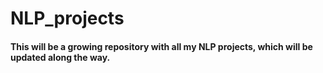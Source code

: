 # NLP_projects


#### This will be a growing repository with all my NLP projects, which will be updated along the way. 
